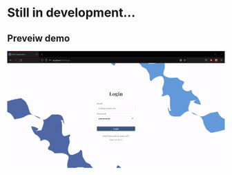 # Still in development...

## Preveiw demo 
![](https://github.com/falzee/simple-crud-operation/blob/master/src/images/testing%20prtototype%20demo.gif)
